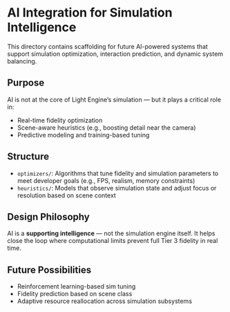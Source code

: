 # AI Integration for Simulation Intelligence

This directory contains scaffolding for future AI-powered systems that support simulation optimization, interaction prediction, and dynamic system balancing.

## Purpose

AI is not at the core of Light Engine’s simulation — but it plays a critical role in:

- Real-time fidelity optimization
- Scene-aware heuristics (e.g., boosting detail near the camera)
- Predictive modeling and training-based tuning

## Structure

- `optimizers/`: Algorithms that tune fidelity and simulation parameters to meet developer goals (e.g., FPS, realism, memory constraints)
- `heuristics/`: Models that observe simulation state and adjust focus or resolution based on scene context

## Design Philosophy

AI is a **supporting intelligence** — not the simulation engine itself. It helps close the loop where computational limits prevent full Tier 3 fidelity in real time.

## Future Possibilities

- Reinforcement learning-based sim tuning
- Fidelity prediction based on scene class
- Adaptive resource reallocation across simulation subsystems

